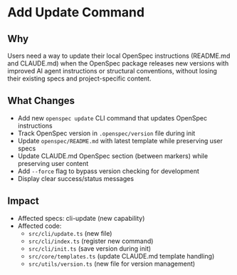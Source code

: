 # Add Update Command

## Why

Users need a way to update their local OpenSpec instructions (README.md and CLAUDE.md) when the OpenSpec package releases new versions with improved AI agent instructions or structural conventions, without losing their existing specs and project-specific content.

## What Changes

- Add new `openspec update` CLI command that updates OpenSpec instructions
- Track OpenSpec version in `.openspec/version` file during init
- Update `openspec/README.md` with latest template while preserving user specs
- Update CLAUDE.md OpenSpec section (between markers) while preserving user content
- Add `--force` flag to bypass version checking for development
- Display clear success/status messages

## Impact

- Affected specs: cli-update (new capability)
- Affected code: 
  - `src/cli/update.ts` (new file)
  - `src/cli/index.ts` (register new command)
  - `src/cli/init.ts` (save version during init)
  - `src/core/templates.ts` (update CLAUDE.md template handling)
  - `src/utils/version.ts` (new file for version management)